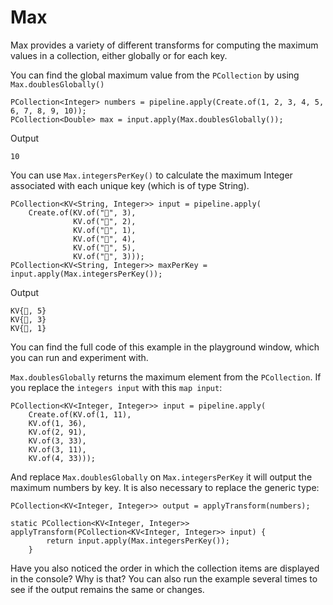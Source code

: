 <!--
Licensed under the Apache License, Version 2.0 (the "License");
you may not use this file except in compliance with the License.
You may obtain a copy of the License at
http://www.apache.org/licenses/LICENSE-2.0
Unless required by applicable law or agreed to in writing, software
distributed under the License is distributed on an "AS IS" BASIS,
WITHOUT WARRANTIES OR CONDITIONS OF ANY KIND, either express or implied.
See the License for the specific language governing permissions and
limitations under the License.
-->

# Max

Max provides a variety of different transforms for computing the maximum values in a collection, either globally or for each key.

You can find the global maximum value from the ```PCollection``` by using ```Max.doublesGlobally()```

```
PCollection<Integer> numbers = pipeline.apply(Create.of(1, 2, 3, 4, 5, 6, 7, 8, 9, 10));
PCollection<Double> max = input.apply(Max.doublesGlobally());
```

Output

```
10
```

You can use ```Max.integersPerKey()``` to calculate the maximum Integer associated with each unique key (which is of type String).

```
PCollection<KV<String, Integer>> input = pipeline.apply(
    Create.of(KV.of("🥕", 3),
              KV.of("🥕", 2),
              KV.of("🍆", 1),
              KV.of("🍅", 4),
              KV.of("🍅", 5),
              KV.of("🍅", 3)));
PCollection<KV<String, Integer>> maxPerKey = input.apply(Max.integersPerKey());
```

Output

```
KV{🍅, 5}
KV{🥕, 3}
KV{🍆, 1}
```

You can find the full code of this example in the playground window, which you can run and experiment with.

`Max.doublesGlobally` returns the maximum element from the `PCollection`. If you replace the `integers input` with this `map input`:

```
PCollection<KV<Integer, Integer>> input = pipeline.apply(
    Create.of(KV.of(1, 11),
    KV.of(1, 36),
    KV.of(2, 91),
    KV.of(3, 33),
    KV.of(3, 11),
    KV.of(4, 33)));
```

And replace `Max.doublesGlobally` on `Max.integersPerKey` it will output the maximum numbers by key. It is also necessary to replace the generic type:

```
PCollection<KV<Integer, Integer>> output = applyTransform(numbers);
```

```
static PCollection<KV<Integer, Integer>> applyTransform(PCollection<KV<Integer, Integer>> input) {
        return input.apply(Max.integersPerKey());
    }
```

Have you also noticed the order in which the collection items are displayed in the console? Why is that? You can also run the example several times to see if the output remains the same or changes.